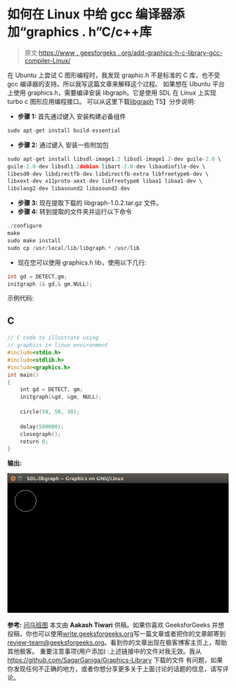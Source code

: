 # 如何在 Linux 中给 gcc 编译器添加“graphics . h”C/c++库

> 原文:[https://www . geesforgeks . org/add-graphics-h-c-library-gcc-compiler-Linux/](https://www.geeksforgeeks.org/add-graphics-h-c-library-gcc-compiler-linux/)

在 Ubuntu 上尝试 C 图形编程时，我发现 graphic.h 不是标准的 C 库，也不受 gcc 编译器的支持。所以我写这篇文章来解释这个过程。
如果想在 Ubuntu 平台上使用 graphics.h，需要编译安装 libgraph。它是使用 SDL 在 Linux 上实现 turbo c 图形应用编程接口。
可以从这里下载[libgraph](http://download.savannah.gnu.org/releases/libgraph/libgraph-1.0.2.tar.gz)
T5】分步说明:

*   **步骤 1:** 首先通过键入
    安装构建必备组件

```cpp
sudo apt-get install build-essential
```

*   **步骤 2:** 通过键入
    安装一些附加包

```cpp
sudo apt-get install libsdl-image1.2 libsdl-image1.2-dev guile-2.0 \
guile-2.0-dev libsdl1.2debian libart-2.0-dev libaudiofile-dev \
libesd0-dev libdirectfb-dev libdirectfb-extra libfreetype6-dev \
libxext-dev x11proto-xext-dev libfreetype6 libaa1 libaa1-dev \
libslang2-dev libasound2 libasound2-dev
```

*   **步骤 3:** 现在提取下载的 libgraph-1.0.2.tar.gz 文件。
*   **步骤 4:** 转到提取的文件夹并运行以下命令

```cpp
./configure
make
sudo make install
sudo cp /usr/local/lib/libgraph.* /usr/lib
```

*   现在您可以使用 graphics.h lib，使用以下几行:

```cpp
int gd = DETECT,gm; 
initgraph (& gd,& gm,NULL);
```

示例代码:

## C

```cpp
// C code to illustrate using
// graphics in linux environment
#include<stdio.h>
#include<stdlib.h>
#include<graphics.h>
int main()
{
    int gd = DETECT, gm;
    initgraph(&gd, &gm, NULL);

    circle(50, 50, 30);

    delay(500000);
    closegraph();
    return 0;
}
```

**输出:**

![output](img/015a3406527ca50ee7ffd39f49a8d04a.png)

**参考:** [问乌班图](https://askubuntu.com/questions/525051/how-do-i-use-graphics-h-in-ubuntu)
本文由 **Aakash Tiwari** 供稿。如果你喜欢 GeeksforGeeks 并想投稿，你也可以使用[write.geeksforgeeks.org](https://write.geeksforgeeks.org)写一篇文章或者把你的文章邮寄到 review-team@geeksforgeeks.org。看到你的文章出现在极客博客主页上，帮助其他极客。
重要注意事项(用户添加) :上述链接中的文件对我无效。我从 https://github.com/SagarGaniga/Graphics-Library 下载的文件
有问题，如果你发现任何不正确的地方，或者你想分享更多关于上面讨论的话题的信息，请写评论。